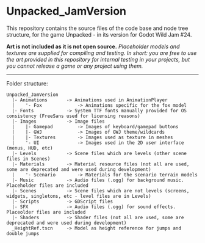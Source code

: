 # Unpacked_JamVersion

This repository contains the source files of the code base and node tree structure, for the game Unpacked - in its version for Godot Wild Jam #24. 



**Art is not included as it is not open source.** 
*Placeholder models and textures are supplied for compiling and testing. In short: you are free to use the art provided in this repository for internal testing in your projects, but you cannot release a game or any project using them.*


-------------------------------------

Folder structure:

```
Unpacked_JamVersion
  |- Animations       -> Animations used in AnimationPlayer
  |    '- Fox             -> Animations specific for the fox model
  |- Fonts            -> System TTF fonts manually provided for OS consistency (FreeSans used for licensing reasons)
  |- Images           -> Image files
  |    |- Gamepad         -> Images of keyboard/gamepad buttons
  |    |- GWJ             -> Images of GWJ theme/wildcards
  |    |- Textures        -> Images used as texture in meshes
  |    '- UI              -> Images used in the 2D user interface (menus, HUD, etc)
  |- Levels           -> Scene files which are levels (other scene files in Scenes)
  |- Materials        -> Material resource files (not all are used, some are deprecated and were used during development)
  |    '- Scenario        -> Materials for the scenario terrain models
  |- Music            -> Audio files (.ogg) for background music. Placeholder files are included
  |- Scenes           -> Scene files which are not levels (screens, widgets, singletons, etc - level files are in Levels)
  |- Scripts          -> GDScript files
  |- SFX              -> Audio files (.ogg) for sound effects. Placeolder files are included
  |- Shaders          -> Shader files (not all are used, some are deprecated and were used during development)
  _HeightRef.tscn     -> Model as height reference for jumps and double jumps
  
```

